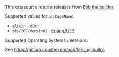 This datasource returns releases from [Bob the builder](https://github.com/hexpm/bob).

Supported values for `packageName`:

- `elixir` - [elixir](https://elixir-lang.org/)
- `otp/[OS/Version]` - [Erlang/OTP](https://www.erlang.org/)

Supported Operating Systems / Versions:

See <https://github.com/hexpm/bob#erlang-builds>
